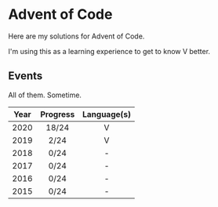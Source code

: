 
# Advent of Code

Here are my solutions for Advent of Code.

I'm using this as a learning experience to get to know V better.

## Events

All of them. Sometime.

|  Year  |  Progress   |  Language(s)  |
|:------:|:-----------:|:-------------:|
|  2020  |    18/24    |   V           |
|  2019  |     2/24    |   V           |
|  2018  |     0/24    |   -           |
|  2017  |     0/24    |   -           |
|  2016  |     0/24    |   -           |
|  2015  |     0/24    |   -           |
